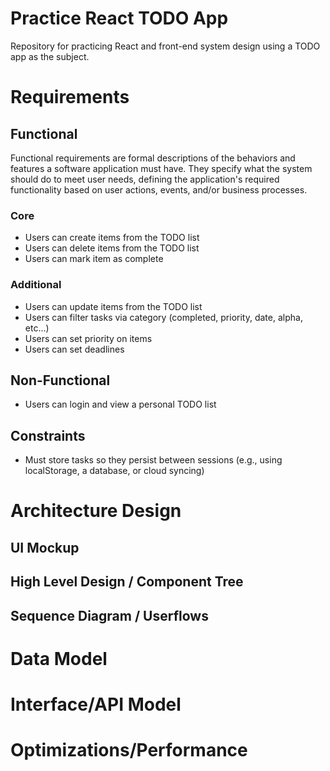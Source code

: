 # Practice React TODO App

Repository for practicing React and front-end system design using a TODO app as the subject.

# Requirements

## Functional

Functional requirements are formal descriptions of the behaviors and features a software application must have. They specify what the system should do to meet user needs, defining the application's required functionality based on user actions, events, and/or business processes.

### Core
- Users can create items from the TODO list
- Users can delete items from the TODO list
- Users can mark item as complete

### Additional
- Users can update items from the TODO list
- Users can filter tasks via category (completed, priority, date, alpha, etc...)
- Users can set priority on items
- Users can set deadlines

## Non-Functional
- Users can login and view a personal TODO list

## Constraints
- Must store tasks so they persist between sessions (e.g., using localStorage, a database, or cloud syncing)

# Architecture Design

## UI Mockup

## High Level Design / Component Tree

## Sequence Diagram / Userflows

# Data Model 

# Interface/API Model

# Optimizations/Performance